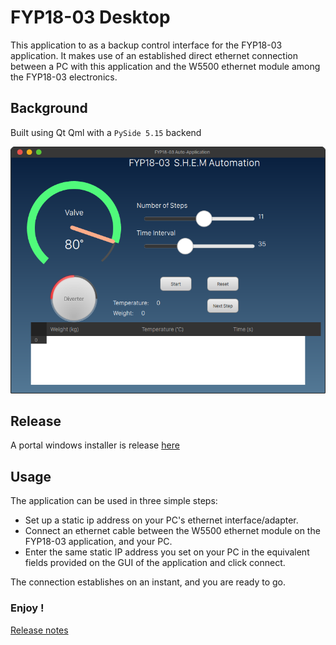 # FYP18-03 Desktop

This application to as a backup control interface for the FYP18-03 application. It makes use of an established direct ethernet connection between a PC with 
this application and the W5500 ethernet module among the FYP18-03 electronics.

## Background

Built using Qt Qml with a ```PySide 5.15``` backend

![Desktop Image](imgs/desktop_v1.png)

## Release

A portal windows installer is release [here](https://sourceforge.net/projects/fyp18-03desktop/files/IndependentRelease/SHEMApp.exe/download)

## Usage

The application can be used in three simple steps:

* Set up a static ip address on your PC's ethernet interface/adapter.
* Connect an ethernet cable between the W5500 ethernet module on the FYP18-03 application, and your PC.
* Enter the same static IP address you set on your PC in the equivalent fields provided on the GUI of the application and click connect.

The connection establishes on an instant, and you are ready to go.

### Enjoy !

[Release notes](Release.md)


